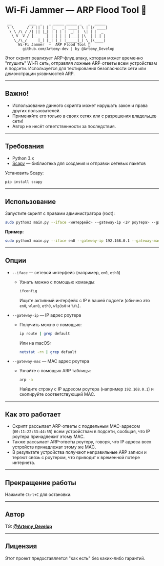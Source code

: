 # Wi-Fi Jammer — ARP Flood Tool 🚀

```
 __        ___  _   _ _____ _____ _   _  _____ 
 \ \      / / || | | |_   _| ____| \ | |/ ____|
  \ \ /\ / /| || |_| | | | |  _| |  \| | |  _  
   \ V  V / |__   _| | | | | |___| |\  | |_| | 
    \_/\_/     |_| |_| |_| |_____|_| \_|\____|  
      Wi-Fi Jammer  —  ARP Flood Tool 🚀
        github.com/Artemy-dev | by @Artemy_Develop
```

Этот скрипт реализует ARP-флуд атаку, которая может временно "глушить" Wi-Fi сеть, отправляя ложные ARP-ответы всем устройствам в подсети. Используется для тестирования безопасности сети или демонстрации уязвимостей ARP.

---

## Важно!

- Использование данного скрипта может нарушать закон и права других пользователей.  
- Применяйте его только в своих сетях или с разрешения владельцев сети!  
- Автор не несёт ответственности за последствия.

---

## Требования

- Python 3.x  
- [Scapy](https://scapy.net/) — библиотека для создания и отправки сетевых пакетов  

Установить Scapy:

```bash
pip install scapy
````

---

## Использование

Запустите скрипт с правами администратора (root):

```bash
sudo python3 main.py --iface <интерфейс> --gateway-ip <IP роутера> --gateway-mac <MAC роутера>
```

**Пример:**

```bash
sudo python3 main.py --iface en0 --gateway-ip 192.168.0.1 --gateway-mac c8:3a:35:28:3e:78
```

---

## Опции

* `--iface` — сетевой интерфейс (например, `en0`, `eth0`)

  * Узнать можно с помощью команды:

    ```bash
    ifconfig
    ```

    Ищите активный интерфейс с IP в вашей подсети (обычно это `en0`, `wlan0`, `eth0`, `wlp3s0` и т.п.).

* `--gateway-ip` — IP адрес роутера

  * Получить можно с помощью:

    ```bash
    ip route | grep default
    ```

    Или на macOS:

    ```bash
    netstat -rn | grep default
    ```

* `--gateway-mac` — MAC адрес роутера

  * Узнайте с помощью ARP таблицы:

    ```bash
    arp -a
    ```

    Найдите строку с IP адресом роутера (например `192.168.0.1`) и скопируйте соответствующий MAC.

---

## Как это работает

* Скрипт рассылает ARP-ответы с поддельным MAC-адресом (`00:11:22:33:44:55`) всем устройствам в подсети, сообщая, что IP роутера принадлежит этому MAC.
* Также рассылает ARP-ответы роутеру, говоря, что IP адреса всех устройств принадлежат этому же MAC.
* В результате устройства получают неправильные ARP записи и теряют связь с роутером, что приводит к временной потере интернета.

---

## Прекращение работы

Нажмите `Ctrl+C` для остановки.

---

## Автор

TG: [**@Artemy_Develop**](https://t.me/Artemy_Develop)

---

## Лицензия

Этот проект предоставляется "как есть" без каких-либо гарантий.

